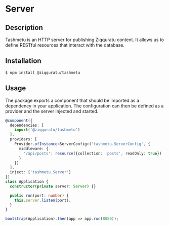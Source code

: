 # Server

## Description <a id="description"></a>

Tashmetu is an HTTP server for publishing Ziqquratu content. It allows us to define RESTful resources that interact with the database.

## Installation <a id="installation"></a>

```text
$ npm install @ziqquratu/tashmetu
```

## Usage <a id="usage"></a>

The package exports a component that should be imported as a dependency in your application. The configuration can then be defined as a provider and the server injected and started.

```typescript
@component({
  dependencies: [
    import('@ziqquratu/tashmetu')
  ],
  providers: [
    Provider.ofInstance<ServerConfig>('tashmetu.ServerConfig', {
      middleware: {
        '/api/posts': resource({collection: 'posts', readOnly: true})
      }
    })
  ],
  inject: ['tashmetu.Server']
})
class Application {
  constructor(private server: Server) {}

  public run(port: number) {
    this.server.listen(port);
  }
}

bootstrap(Application).then(app => app.run(8080));
```

